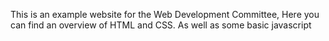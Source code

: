 This is an example website for the Web Development Committee, Here you can find an overview of HTML and CSS. As well as some basic javascript
